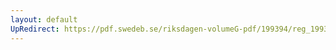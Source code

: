 ```yaml
---
layout: default
UpRedirect: https://pdf.swedeb.se/riksdagen-volumeG-pdf/199394/reg_199394/reg_199394_0147.pdf
---
```


